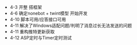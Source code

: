 - 4-3 开整 搭框架
- 4-6 确定nonebot + twint模型 开始开发
- 4-10 脚本可用/应答接口可用
- 4-11 解决了Windows适配问题/判明了消息过长无法发送的问题
- 4-11 重构推特更新获取
- 4-12 ASP定时与Timer定时测试
